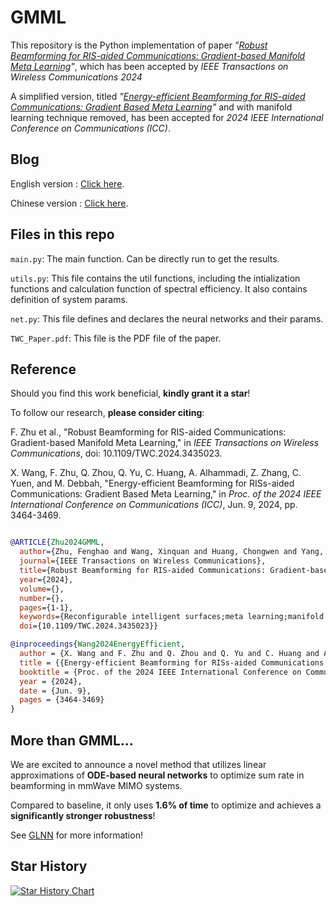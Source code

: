 # GMML
This repository is the Python implementation of paper _"[Robust Beamforming for RIS-aided Communications: Gradient-based Manifold Meta Learning](https://ieeexplore.ieee.org/document/10623434)"_, which has been accepted by _IEEE Transactions on Wireless Communications 2024_

A simplified version, titled _"[Energy-efficient Beamforming for RIS-aided Communications: Gradient Based Meta Learning](https://ieeexplore.ieee.org/document/10622978)"_ and with manifold learning technique removed, has been accepted for _2024 IEEE International Conference on Communications (ICC)_.

## Blog
English version : [Click here](https://zhuanlan.zhihu.com/p/695011497).

Chinese version : [Click here](https://zhuanlan.zhihu.com/p/686734331).

## Files in this repo
`main.py`: The main function. Can be directly run to get the results.

`utils.py`: This file contains the util functions, including the intialization functions and calculation function of spectral efficiency. It also contains definition of system params.

`net.py`: This file defines and declares the neural networks and their params.

`TWC_Paper.pdf`: This file is the PDF file of the paper.

## Reference
Should you find this work beneficial, **kindly grant it a star**!

To follow our research, **please consider citing**:

F. Zhu et al., "Robust Beamforming for RIS-aided Communications: Gradient-based Manifold Meta Learning," in _IEEE Transactions on Wireless Communications_, doi: 10.1109/TWC.2024.3435023.

X. Wang, F. Zhu, Q. Zhou, Q. Yu, C. Huang, A. Alhammadi, Z. Zhang, C. Yuen, and M. Debbah, "Energy-efficient Beamforming for RISs-aided Communications: Gradient Based Meta Learning," in _Proc. of the 2024 IEEE International Conference on Communications (ICC)_, Jun. 9, 2024, pp. 3464-3469.


```bibtex

@ARTICLE{Zhu2024GMML,
  author={Zhu, Fenghao and Wang, Xinquan and Huang, Chongwen and Yang, Zhaohui and Chen, Xiaoming and Alhammadi, Ahmed and Zhang, Zhaoyang and Yuen, Chau and Debbah, Mérouane},
  journal={IEEE Transactions on Wireless Communications}, 
  title={Robust Beamforming for RIS-aided Communications: Gradient-based Manifold Meta Learning}, 
  year={2024},
  volume={},
  number={},
  pages={1-1},
  keywords={Reconfigurable intelligent surfaces;meta learning;manifold learning;gradient;beamforming},
  doi={10.1109/TWC.2024.3435023}}

@inproceedings{Wang2024EnergyEfficient,
  author = {X. Wang and F. Zhu and Q. Zhou and Q. Yu and C. Huang and A. Alhammadi and Z. Zhang and C. Yuen and M. Debbah},
  title = {{Energy-efficient Beamforming for RISs-aided Communications: Gradient Based Meta Learning}},
  booktitle = {Proc. of the 2024 IEEE International Conference on Communications (ICC)},
  year = {2024},
  date = {Jun. 9},
  pages = {3464-3469}
}

```
## More than GMML...
We are excited to announce a novel method that utilizes linear approximations of **ODE-based neural networks** to optimize sum rate in beamforming in mmWave MIMO systems. 

Compared to baseline, it only uses **1.6\% of time** to optimize and achieves a **significantly stronger robustness**! 

See [GLNN](https://github.com/tp1000d/GLNN) for more information!

## Star History

<a href="https://star-history.com/#FenghaoZhu/GMML&Date">
 <picture>
   <source media="(prefers-color-scheme: dark)" srcset="https://api.star-history.com/svg?repos=FenghaoZhu/GMML&type=Date&theme=dark" />
   <source media="(prefers-color-scheme: light)" srcset="https://api.star-history.com/svg?repos=FenghaoZhu/GMML&type=Date" />
   <img alt="Star History Chart" src="https://api.star-history.com/svg?repos=FenghaoZhu/GMML&type=Date" />
 </picture>
</a>
